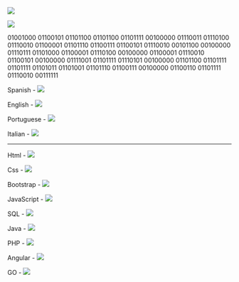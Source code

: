 ![](https://img.shields.io/badge/Welcome%20to%20my%20profile-Prodi%20The%20Cat%230001-red)

![](https://komarev.com/ghpvc/?username=LittleNoqz&color=red&style=flat-square)

01001000 01100101 01101100 01101100 01101111 00100000 01110011 01110100 01110010 01100001 01101110 01100111 01100101 01110010 00101100 00100000 01110111 01101000 01100001 01110100 00100000 01100001 01110010 01100101 00100000 01111001 01101111 01110101 00100000 01101100 01101111 01101111 01101011 01101001 01101110 01100111 00100000 01100110 01101111 01110010 00111111




Spanish - ![](https://progress-bar.dev/100/)

English - ![](https://progress-bar.dev/100/)

Portuguese - ![](https://progress-bar.dev/70/)

Italian - ![](https://progress-bar.dev/40/)

-----------------------------

Html - ![](https://progress-bar.dev/100/)

Css - ![](https://progress-bar.dev/100/)

Bootstrap - ![](https://progress-bar.dev/100/)

JavaScript - ![](https://progress-bar.dev/100/)

SQL - ![](https://progress-bar.dev/100/)

Java - ![](https://progress-bar.dev/100/)

PHP - ![](https://progress-bar.dev/70/)

Angular - ![](https://progress-bar.dev/70/)

GO - ![](https://progress-bar.dev/60/)



